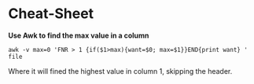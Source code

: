 # Cheat-Sheet

**Use Awk to find the max value in a column**
```
awk -v max=0 'FNR > 1 {if($1>max){want=$0; max=$1}}END{print want} ' file
```
Where it will fined the highest value in column 1, skipping the header. 
